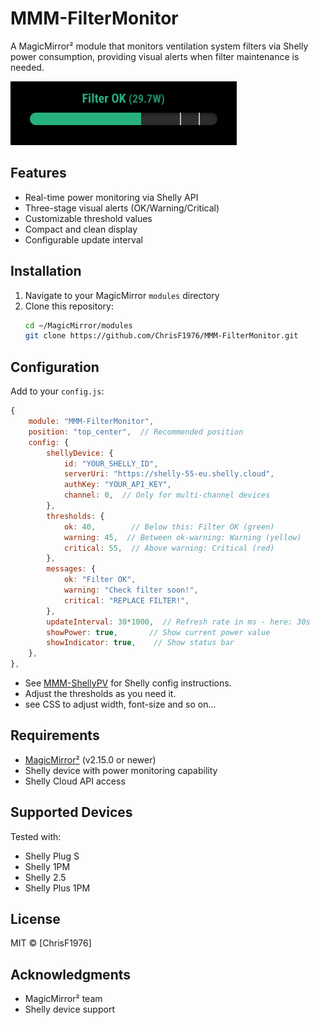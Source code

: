 # MMM-FilterMonitor

A MagicMirror² module that monitors ventilation system filters via Shelly power consumption, providing visual alerts when filter maintenance is needed.

![Screenshot](./MMM-FilterMonitor.png)

## Features
- Real-time power monitoring via Shelly API
- Three-stage visual alerts (OK/Warning/Critical)
- Customizable threshold values
- Compact and clean display
- Configurable update interval

## Installation
1. Navigate to your MagicMirror `modules` directory
2. Clone this repository:
   ```bash
   cd ~/MagicMirror/modules
   git clone https://github.com/ChrisF1976/MMM-FilterMonitor.git
   ```


## Configuration
Add to your `config.js`:

```javascript
{
    module: "MMM-FilterMonitor",
    position: "top_center",  // Recommended position
    config: {
        shellyDevice: {
            id: "YOUR_SHELLY_ID",
            serverUri: "https://shelly-55-eu.shelly.cloud",
            authKey: "YOUR_API_KEY",
            channel: 0,  // Only for multi-channel devices
        },
        thresholds: {
            ok: 40,        // Below this: Filter OK (green)
            warning: 45,  // Between ok-warning: Warning (yellow)
            critical: 55,  // Above warning: Critical (red)
        },
        messages: {
            ok: "Filter OK",
            warning: "Check filter soon!",
            critical: "REPLACE FILTER!",
        },
        updateInterval: 30*1000,  // Refresh rate in ms - here: 30s
        showPower: true,       // Show current power value
        showIndicator: true,    // Show status bar
    },
},
```
- See [MMM-ShellyPV](https://github.com/ChrisF1976/MMM-ShellyPV) for Shelly config instructions.
- Adjust the thresholds as you need it.
- see CSS to adjust width, font-size and so on...

## Requirements
- [MagicMirror²](https://magicmirror.builders) (v2.15.0 or newer)
- Shelly device with power monitoring capability
- Shelly Cloud API access

## Supported Devices
Tested with:
- Shelly Plug S
- Shelly 1PM
- Shelly 2.5
- Shelly Plus 1PM

## License
MIT © [ChrisF1976]

## Acknowledgments
- MagicMirror² team
- Shelly device support
